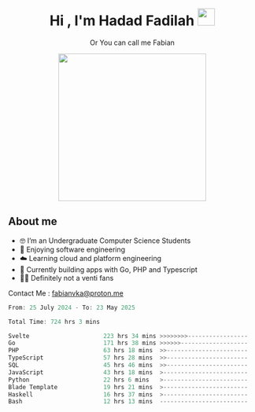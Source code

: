 <h1 align="center">Hi , I'm Hadad Fadilah  <img src="https://media.giphy.com/media/hvRJCLFzcasrR4ia7z/giphy.gif" width="35" ></h1>
<p align="center"><span>Or You can call me <span style="font: bold">Fabian</span></p>
<p align="center">
<img src="https://media.tenor.com/78dNivDemDAAAAAi/speech-bubble-venti.gif" width="300"/>    
</p>

##  About me
- 🤓 I’m an Undergraduate Computer Science Students
- 🍰 Enjoying software engineering
- ☁️ Learning cloud and platform engineering
- 🧰 Currently building apps with Go, PHP and Typescript 
- 🏃‍♂️ Definitely not a venti fans

Contact Me : fabianvka@proton.me

<!--START_SECTION:waka-->

```go
From: 25 July 2024 - To: 23 May 2025

Total Time: 724 hrs 3 mins

Svelte                     223 hrs 34 mins >>>>>>>>-----------------   30.61 %
Go                         171 hrs 38 mins >>>>>>-------------------   23.50 %
PHP                        63 hrs 18 mins  >>-----------------------   08.67 %
TypeScript                 57 hrs 28 mins  >>-----------------------   07.87 %
SQL                        45 hrs 46 mins  >>-----------------------   06.27 %
JavaScript                 43 hrs 18 mins  >------------------------   05.93 %
Python                     22 hrs 6 mins   >------------------------   03.03 %
Blade Template             19 hrs 21 mins  >------------------------   02.65 %
Haskell                    16 hrs 37 mins  >------------------------   02.28 %
Bash                       12 hrs 13 mins  -------------------------   01.67 %
```

<!--END_SECTION:waka-->




<!--
**Fadil-Tao/Fadil-Tao** is a ✨ _special_ ✨ repository because its `README.md` (this file) appears on your GitHub profile.


